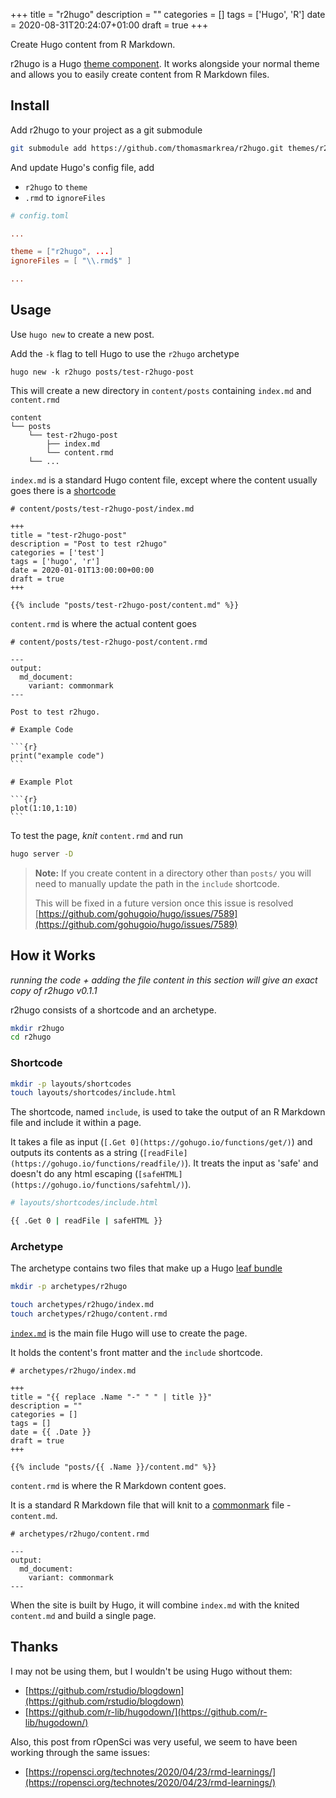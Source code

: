 +++
title = "r2hugo"
description = ""
categories = []
tags = ['Hugo', 'R']
date = 2020-08-31T20:24:07+01:00
draft = true
+++

Create Hugo content from R Markdown.

r2hugo is a Hugo [theme component](https://gohugo.io/hugo-modules/theme-components/). It works alongside your normal theme and allows you to easily create content from R Markdown files.

## Install

Add r2hugo to your project as a git submodule

```bash
git submodule add https://github.com/thomasmarkrea/r2hugo.git themes/r2hugo
```

And update Hugo's config file, add

- `r2hugo` to `theme`
- `.rmd` to `ignoreFiles`

```toml
# config.toml

...

theme = ["r2hugo", ...]
ignoreFiles = [ "\\.rmd$" ]

...
```

## Usage

Use `hugo new` to create a new post.

Add the `-k` flag to tell Hugo to use the `r2hugo` archetype

```
hugo new -k r2hugo posts/test-r2hugo-post
```

This will create a new directory in `content/posts` containing `index.md` and `content.rmd`

```
content
└── posts
    └── test-r2hugo-post
        ├── index.md
        └── content.rmd
    └── ...
```

`index.md` is a standard Hugo content file, except where the content usually goes there is a [shortcode](https://gohugo.io/content-management/shortcodes/)

```
# content/posts/test-r2hugo-post/index.md

+++
title = "test-r2hugo-post"
description = "Post to test r2hugo"
categories = ['test']
tags = ['hugo', 'r']
date = 2020-01-01T13:00:00+00:00
draft = true
+++

{{% include "posts/test-r2hugo-post/content.md" %}}
```

`content.rmd` is where the actual content goes

````
# content/posts/test-r2hugo-post/content.rmd

---
output:
  md_document:
    variant: commonmark
---

Post to test r2hugo.

# Example Code

```{r}
print("example code")
```

# Example Plot

```{r}
plot(1:10,1:10)
```
````

To test the page, *knit* `content.rmd` and run 

```bash
hugo server -D
```

> **Note:** If you create content in a directory other than `posts/` you will need to manually update the path in the `include` shortcode.
>
> This will be fixed in a future version once this issue is resolved [https://github.com/gohugoio/hugo/issues/7589](https://github.com/gohugoio/hugo/issues/7589)

## How it Works

*running the code + adding the file content in this section will give an exact copy of r2hugo v0.1.1*

r2hugo consists of a shortcode and an archetype.

```bash
mkdir r2hugo
cd r2hugo
```

### Shortcode

```bash
mkdir -p layouts/shortcodes
touch layouts/shortcodes/include.html
```

The shortcode, named `include`, is used to take the output of an R Markdown file and include it within a page. 

It takes a file as input (`[.Get 0](https://gohugo.io/functions/get/)`) and outputs its contents as a string (`[readFile](https://gohugo.io/functions/readfile/)`). It treats the input as 'safe' and doesn't do any html escaping (`[safeHTML](https://gohugo.io/functions/safehtml/)`).

```bash
# layouts/shortcodes/include.html

{{ .Get 0 | readFile | safeHTML }}
```

### Archetype

The archetype contains two files that make up a Hugo [leaf bundle](https://gohugo.io/content-management/page-bundles/#leaf-bundles) 

```bash
mkdir -p archetypes/r2hugo

touch archetypes/r2hugo/index.md
touch archetypes/r2hugo/content.rmd
```

[`index.md`](http://index.md) is the main file Hugo will use to create the page.

It holds the content's front matter and the `include` shortcode.

```
# archetypes/r2hugo/index.md

+++
title = "{{ replace .Name "-" " " | title }}"
description = ""
categories = []
tags = []
date = {{ .Date }}
draft = true
+++

{{% include "posts/{{ .Name }}/content.md" %}}
```

`content.rmd` is where the R Markdown content goes.

It is a standard R Markdown file that will knit to a [commonmark](https://commonmark.org/) file - `content.md`.

```
# archetypes/r2hugo/content.rmd

---
output:
  md_document:
    variant: commonmark
---
```

When the site is built by Hugo, it will combine `index.md` with the knited `content.md` and build a single page.

## Thanks

I may not be using them, but I wouldn't be using Hugo without them:

- [https://github.com/rstudio/blogdown](https://github.com/rstudio/blogdown)
- [https://github.com/r-lib/hugodown/](https://github.com/r-lib/hugodown/)

Also, this post from rOpenSci was very useful, we seem to have been working through the same issues:

- [https://ropensci.org/technotes/2020/04/23/rmd-learnings/](https://ropensci.org/technotes/2020/04/23/rmd-learnings/)